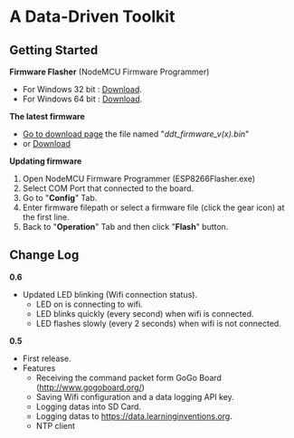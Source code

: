 # A Data-Driven Toolkit

## Getting Started

**Firmware Flasher** (NodeMCU Firmware Programmer)
  - For Windows 32 bit : [Download](https://github.com/nodemcu/nodemcu-flasher/blob/master/Win32/Release/ESP8266Flasher.exe?raw=true).
  - For Windows 64 bit : [Download](https://github.com/nodemcu/nodemcu-flasher/blob/master/Win64/Release/ESP8266Flasher.exe?raw=true).

**The latest firmware**
  - [Go to download page](https://github.com/LILCMU/DataDrivenToolkit/releases/latest) the file named "*ddt_firmware_v(x).bin*"
  - or [Download](https://github.com/LILCMU/DataDrivenToolkit/releases/download/v0.5/ddt_firmware_v0_5.bin)

**Updating firmware**
  1. Open NodeMCU Firmware Programmer (ESP8266Flasher.exe)
  2. Select COM Port that connected to the board.
  2. Go to "**Config**" Tab.
  3. Enter firmware filepath or select a firmware file (click the gear icon) at the first line.
  4. Back to "**Operation**" Tab and then click "**Flash**" button.

## Change Log

**0.6**

- Updated LED blinking (Wifi connection status).
  - LED on is connecting to wifi.
  - LED blinks quickly (every second) when wifi is connected.
  - LED flashes slowly (every 2 seconds) when wifi is not connected.

**0.5**

- First release.
- Features
  - Receiving the command packet form GoGo Board (http://www.gogoboard.org/)
  - Saving Wifi configuration and a data logging API key.
  - Logging datas into SD Card.
  - Logging datas to https://data.learninginventions.org.
  - NTP client
